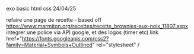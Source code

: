 exo basic html css 24/04/25

refaire une page de recette - based off https://www.marmiton.org/recettes/recette_brownies-aux-noix_11807.aspx
integrer une police via API google, et des logos (timer etc)
link href="https://fonts.googleapis.com/css2?family=Material+Symbols+Outlined" rel="stylesheet" /
